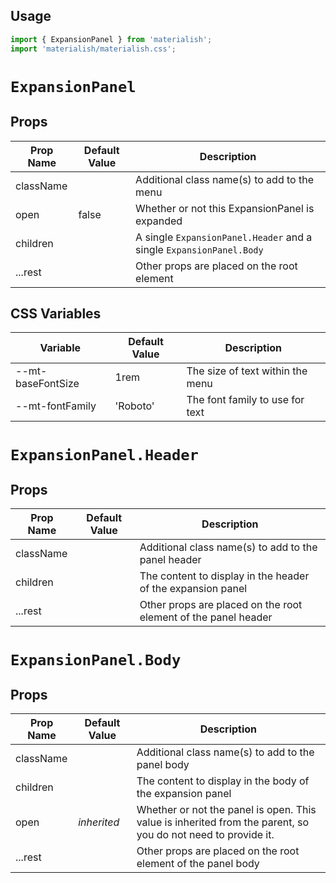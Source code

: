 ## Usage

```jsx
import { ExpansionPanel } from 'materialish';
import 'materialish/materialish.css';
```

# `ExpansionPanel`

## Props

| Prop Name | Default Value | Description                                                         |
| --------- | ------------- | ------------------------------------------------------------------- |
| className |               | Additional class name(s) to add to the menu                         |
| open      | false         | Whether or not this ExpansionPanel is expanded                      |
| children  |               | A single `ExpansionPanel.Header` and a single `ExpansionPanel.Body` |
| ...rest   |               | Other props are placed on the root element                          |

## CSS Variables

| Variable          | Default Value | Description                      |
| ----------------- | ------------- | -------------------------------- |
| --mt-baseFontSize | 1rem          | The size of text within the menu |
| --mt-fontFamily   | 'Roboto'      | The font family to use for text  |

# `ExpansionPanel.Header`

## Props

| Prop Name | Default Value | Description                                                    |
| --------- | ------------- | -------------------------------------------------------------- |
| className |               | Additional class name(s) to add to the panel header            |
| children  |               | The content to display in the header of the expansion panel    |
| ...rest   |               | Other props are placed on the root element of the panel header |

# `ExpansionPanel.Body`

## Props

| Prop Name | Default Value | Description                                                                                                  |
| --------- | ------------- | ------------------------------------------------------------------------------------------------------------ |
| className |               | Additional class name(s) to add to the panel body                                                            |
| children  |               | The content to display in the body of the expansion panel                                                    |
| open      | _inherited_   | Whether or not the panel is open. This value is inherited from the parent, so you do not need to provide it. |
| ...rest   |               | Other props are placed on the root element of the panel body                                                 |
